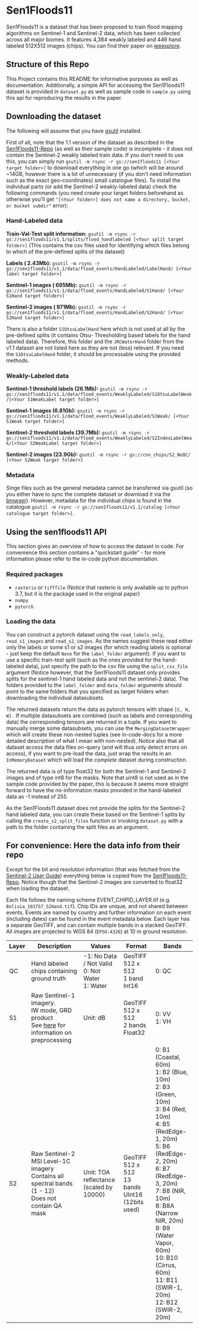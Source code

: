 # Sen1Floods11

Sen1Floods11 is a dataset that has been proposed to train flood mapping algorithms on Sentinel-1 and Sentinel-2 data,
which has been collected across all major biomes. It features 4,384 weakly labeled and 446 hand labeled 512X512 images
(chips). You can find their paper on [ieeexplore](https://ieeexplore.ieee.org/document/9150760).

## Structure of this Repo

This Project contains this README for informative purposes as well as documentation. Additionally, a simple API for
accessing the Sen1Floods11 dataset is provided in `dataset.py` as well as sample code in `sample.py` using this api for
reproducing the results in the paper.

## Downloading the dataset

The following will assume that you have [gsutil](https://cloud.google.com/storage/docs/gsutil_install) installed.

First of all, note that the 1.1 version of the dataset as described in the
[Sen1Floods11-Repo](https://github.com/cloudtostreet/Sen1Floods11) (as well as their sample code) is incomplete - it
does not contain the Sentinel-2 weakly labeled train data. If you don't need to use this, you can simply run
`gsutil -m rsync -r gs://sen1floods11 [<Your target folder>]` to download everything in one go (which will be around
~14GB, however there is a lot of unnecessary (if you don't need information such as the exact geo-coordinates) small
catalogue files). To install the individual parts (or add the Sentinel-2 weakly-labeled data) check the following
commands (you need create your target folders beforehand as otherwise you'll
get `"[<Your folder>] does not name a directory, bucket, or bucket subdir"` error):

### Hand-Labeled data

**Train-Val-Test split
information:** `gsutil -m rsync -r gs://sen1floods11/v1.1/splits/flood_handlabeled [<Your split target folder>]` (This
contains the csv files used for identifying which files belong to which of the pre-defined splits of the dataset)

**Labels (
2.43Mb):** `gsutil -m rsync -r gs://sen1floods11/v1.1/data/flood_events/HandLabeled/LabelHand/ [<Your label target folder>]`

**Sentinel-1 images (
695Mb):** `gsutil -m rsync -r gs://sen1floods11/v1.1/data/flood_events/HandLabeled/S1Hand/ [<Your S1Hand target folder>]`

**Sentinel-2 images (
971Mb):** `gsutil -m rsync -r gs://sen1floods11/v1.1/data/flood_events/HandLabeled/S2Hand/ [<Your S2Hand target folder>]`

There is also a folder `S1OtsuLabelHand` here which is not used at all by the pre-defined splits (it contains Otsu-
Thresholding based labels for the hand labeled data). Therefore, this folder and the `JRCWaterHand` folder from the v1.1
dataset are not listed here as they are not (less) relevant. If you need the `S1OtsuLabelHand` folder, it should be
processable using the provided methods.

### Weakly-Labeled data

**Sentinel-1 threshold labels (26.1Mb):**
`gsutil -m rsync -r gs://sen1floods11/v1.1/data/flood_events/WeaklyLabeled/S1OtsuLabelWeak/[<Your S1WeakLabel target folder>]`

**Sentinel-1 images (6.81Gb):** `gsutil -m rsync -r gs://sen1floods11/v1.1/data/flood_events/WeaklyLabeled/S1Weak/
[<Your S1Weak target folder>]`

**Sentinel-2 threshold labels (39.7Mb):**
`gsutil -m rsync -r gs://sen1floods11/v1.1/data/flood_events/WeaklyLabeled/S2IndexLabelWeak/[<Your S2WeakLabel target folder>]`

**Sentinel-2 images (23.9Gb):** `gsutil -m rsync -r gs://cnn_chips/S2_NoQC/ [<Your S2Weak target folder>]`

### Metadata

Singe files such as the general metadata cannot be transferred via gsutil (so you either have to sync the complete
dataset or download it via the [browser](https://console.cloud.google.com/)). However, metadata for the individual chips
is found in the catalogue `gsutil -m rsync -r gs://sen1floods11/v1.1/catalog
[<Your catalogue target folder>]`.

## Using the sen1floods11 API

This section gives an overview of how to access the dataset in code. For convenience this section contains a
"quickstart guide" - for more information please refer to the in-code python documentation.

### Required packages

- `rasterio` or `tifffile` (Notice that rasterio is only available up to python 3.7, but it is the package used in the
  original paper)
- `numpy`
- `pytorch`

### Loading the data

You can construct a pytorch dataset using the `read_labels_only`, `read_s1_images` and `read_s2_images`. As the names
suggest these read either only the labels or some s1 or s2 images (for which reading labels is optional - just keep the
default `None` for the `label_folder` argument). If you want to use a specific train-test split (such as the ones
provided for the hand-labeled data), just specify the path to the csv file using the `split_csv_file` argument
(Notice however, that the Sen1Floods11 dataset only provides splits for the sentinel-1 hand labeled data and not the
sentinel-2 data). The folders provided to the `label_folder` and `data_folder` arguments should point to the same
folders that you specified as target folders when downloading the individual datasubsets.

The returned datasets return the data as pytorch tensors with shape `[C, H, W]` . If multiple datasubsets are combined
(such as labels and corresponding data) the corresponding tensors are returned in a tuple. If you want to manually merge
some datasubsets, you can use the `MergingDatasetWrapper` which will create these non-nested tuples (see in-code-docs
for a more detailed description of what I mean with non-nested). Notice also that all dataset access the data files
on-query (and will thus only detect errors on access), if you want to pre-load the data, just wrap the results in
an `InMemoryDataset` which will load the *complete* dataset during construction.

The returned data is of type float32 for both the Sentinel-1 and Sentinel-2 images and of type int8 for the masks. Note
that uint8 is not used as in the sample code provided by the paper, this is because it seems more straight forward to
have the no-information masks provided in the hand-labeled data as -1 instead of 255.

As the Sen1Floods11 dataset does not provide the splits for the Sentinel-2 hand labeled data, you can create these based
on the Sentinel-1 splits by calling the `create_s2_split_files` function or invoking `dataset.py` with a path to the
folder containing the split files as an argument.

## For convenience: Here the data info from their repo

Except for the bit and resolution information (that was fetched from the
[Sentinel-2 User Guide](https://sentinel.esa.int/web/sentinel/user-guides/sentinel-2-msi/resolutions/radiometric))
everything below is copied from the [Sen1Floods11-Repo](https://github.com/cloudtostreet/Sen1Floods11). Notice though
that the Sentinel-2 images are converted to float32 when loading the dataset.

Each file follows the naming scheme EVENT_CHIPID_LAYER.tif (e.g. `Bolivia_103757_S2Hand.tif`). Chip IDs are unique, and
not shared between events. Events are named by country and further information on each event (including dates) can be
found in the event metadata below. Each layer has a separate GeoTIFF, and can contain multiple bands in a stacked
GeoTIFF. All images are projected to WGS 84 (`EPSG:4326`) at 10 m ground resolution.

| Layer | Description                                                                                                                                              | Values                                                  | Format                                           | Bands                                                                                                                                                                                                                                                                           |
| ----- | -------------------------------------------------------------------------------------------------------------------------------------------------------- | ------------------------------------------------------- | ------------------------------------------------ | ------------------------------------------------------------------------------------------------------------------------------------------------------------------------------------------------------------------------------------------------------------------------------- |
| QC    | Hand labeled chips containing ground truth                                                                                                               | -1: No Data / Not Valid <br> 0: Not Water <br> 1: Water | GeoTIFF <br> 512 x 512 <br> 1 band <br> Int16    | 0: QC                                                                                                                                                                                                                                                                           |
| S1    | Raw Sentinel-1 imagery. <br> IW mode, GRD product <br> See [here](https://developers.google.com/earth-engine/sentinel1) for information on preprocessing | Unit: dB                                                | GeoTIFF <br> 512 x 512 <br> 2 bands <br> Float32 | 0: VV <br> 1: VH                                                                                                                                                                                                                                                                |
| S2    | Raw Sentinel-2 MSI Level-1C imagery <br> Contains all spectral bands (1 - 12) <br> Does not contain QA mask                                              | Unit: TOA reflectance <br> (scaled by 10000)            | GeoTIFF <br> 512 x 512 <br> 13 bands <br> UInt16 (12bits used) | 0: B1 (Coastal, 60m) <br> 1: B2 (Blue, 10m) <br> 2: B3 (Green, 10m) <br> 3: B4 (Red, 10m) <br> 4: B5 (RedEdge-1, 20m) <br> 5: B6 (RedEdge-2, 20m) <br> 6: B7 (RedEdge-3, 20m) <br> 7: B8 (NIR, 10m) <br> 8: B8A (Narrow NIR, 20m) <br> 9: B9 (Water Vapor, 60m) <br> 10: B10 (Cirrus, 60m) <br> 11: B11 (SWIR-1, 20m) <br> 12: B12 (SWIR-2, 20m) |